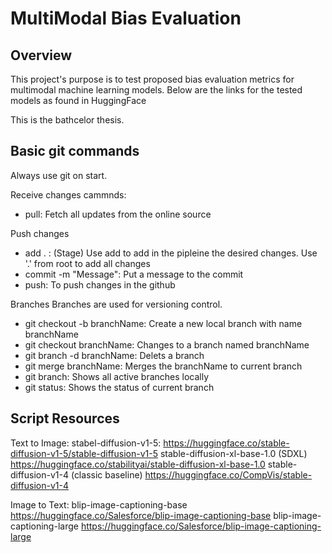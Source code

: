 # MultiModal Bias Evaluation

## Overview
This project's purpose is to test proposed bias evaluation metrics for multimodal machine learning models.
Below are the links for the tested models as found in HuggingFace

This is the bathcelor thesis.

## Basic git commands
Always use git on start.

Receive changes cammnds:
* pull: Fetch all updates from the online source

Push changes
* add . : (Stage) Use add to add in the pipleine the desired changes. Use '.' from root to add all changes
* commit -m "Message": Put a message to the commit
* push: To push changes in the github

Branches
Branches are used for versioning control.
* git checkout -b branchName: Create a new local branch with name branchName
* git checkout branchName: Changes to a branch named branchName
* git branch -d branchName: Delets a branch
* git merge branchName: Merges the branchName to current branch
* git branch: Shows all active branches locally
* git status: Shows the status of current branch





## Script Resources

Text to Image:
stabel-diffusion-v1-5:
https://huggingface.co/stable-diffusion-v1-5/stable-diffusion-v1-5
stable-diffusion-xl-base-1.0 (SDXL)
https://huggingface.co/stabilityai/stable-diffusion-xl-base-1.0
stable-diffusion-v1-4 (classic baseline)
https://huggingface.co/CompVis/stable-diffusion-v1-4

Image to Text:
blip-image-captioning-base
https://huggingface.co/Salesforce/blip-image-captioning-base
blip-image-captioning-large
https://huggingface.co/Salesforce/blip-image-captioning-large

